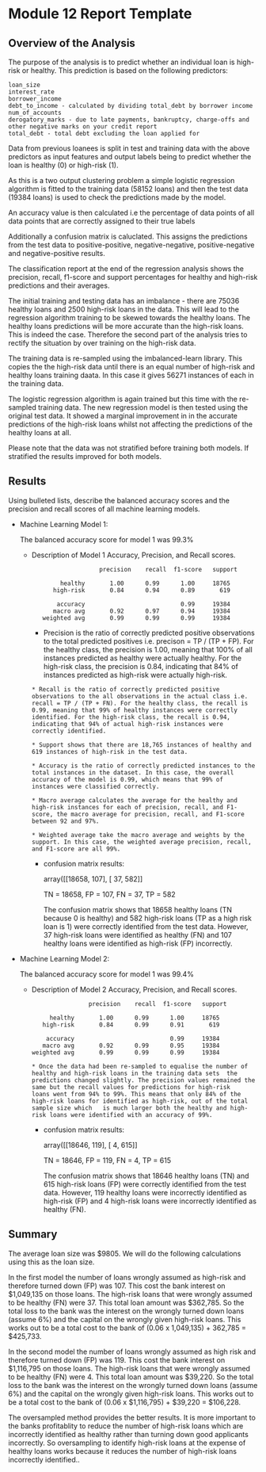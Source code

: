 # Module 12 Report Template

## Overview of the Analysis

The purpose of the analysis is to predict whether an individual loan is high-risk or healthy. This prediction is based on the following predictors:

    loan_size
    interest_rate
    borrower_income
    debt_to_income - calculated by dividing total_debt by borrower income
    num_of_accounts 
    derogatory_marks - due to late payments, bankruptcy, charge-offs and other negative marks on your credit report
    total_debt - total debt excluding the loan applied for

Data from previous loanees is split in test and training data with the above predictors as input features and output labels being to predict whether the loan is healthy (0) or high-risk (1).

As this is a two output clustering problem a simple logistic regression algorithm is fitted to the training data (58152 loans) and then the test data (19384 loans) is used to check the predictions made by the model.

An accuracy value is then calculated i.e the percentage of data points of all data points that are correctly assigned to their true labels 

Additionally a confusion matrix is caluclated. This assigns the predictions from the test data to positive-positive, negative-negative, positive-negative and negative-positive results.

The classification report at the end of the regression analysis shows the precision, recall, f1-score and support percentages for healthy and high-risk predictions and their averages.

The initial training and testing data has an imbalance - there are 75036 healthy loans and 2500 high-risk loans in the data. This will lead to the regression algorithm training to be skewed towards the healthy loans. The healthy loans predictions will be more accurate than the high-risk loans. This is indeed the case. Therefore the second part of the analysis tries to rectify the situation by over training on the high-risk data.

The training data is re-sampled using the imbalanced-learn library. This copies the the high-risk data until there is an equal number of high-risk and healthy loans training daata. In this case it gives 56271 instances of each in the training data.

The logistic regression algorithm is again trained but this time with the re-sampled training data. The new regression model is then tested using the original test data. It showed a marginal improvement in in the accurate predictions of the high-risk loans whilst not affecting the predictions of the healthy loans at all. 

Please note that the data was not stratified before training both models. If stratified the results improved for both models.



## Results

Using bulleted lists, describe the balanced accuracy scores and the precision and recall scores of all machine learning models.

* Machine Learning Model 1:

  The balanced accuracy score for model 1 was 99.3%
    
  * Description of Model 1 Accuracy, Precision, and Recall scores.
  
                           precision    recall  f1-score   support

                healthy       1.00      0.99      1.00     18765
              high-risk       0.84      0.94      0.89       619

               accuracy                           0.99     19384
              macro avg       0.92      0.97      0.94     19384
           weighted avg       0.99      0.99      0.99     19384  

       * Precision is the ratio of correctly predicted positive observations to the total predicted positives i.e. precison = TP / (TP + FP). For the healthy class, the precision is 1.00, meaning that 100% of all instances predicted as healthy were actually healthy. For the high-risk class, the precision is 0.84, indicating that 84% of instances predicted as high-risk were actually high-risk.

        * Recall is the ratio of correctly predicted positive observations to the all observations in the actual class i.e. recall = TP / (TP + FN). For the healthy class, the recall is 0.99, meaning that 99% of healthy instances were correctly identified. For the high-risk class, the recall is 0.94, indicating that 94% of actual high-risk instances were correctly identified.

        * Support shows that there are 18,765 instances of healthy and 619 instances of high-risk in the test data.

        * Accuracy is the ratio of correctly predicted instances to the total instances in the dataset. In this case, the overall accuracy of the model is 0.99, which means that 99% of instances were classified correctly.

        * Macro average calculates the average for the healthy and high-risk instances for each of precision, recall, and F1-score, the macro average for precision, recall, and F1-score between 92 and 97%.

        * Weighted average take the macro average and weights by the support. In this case, the weighted average precision, recall, and F1-score are all 99%.

    * confusion matrix results:

        array([[18658,   107],
               [   37,   582]]
    
        TN = 18658, FP = 107, FN = 37, TP = 582
           
        The confusion matrix shows that 18658 healthy loans (TN because 0 is healthy) and 582 high-risk loans (TP as a high risk loan is 1) were correctly identified  from the test data. However, 37 high-risk loans were identified as healthy (FN) and 107 healthy loans were identified as high-risk (FP) incorrectly.           


* Machine Learning Model 2:

    The balanced accuracy score for model 1 was 99.4%

  * Description of Model 2 Accuracy, Precision, and Recall scores.

                        precision    recall  f1-score   support

             healthy       1.00      0.99      1.00     18765
           high-risk       0.84      0.99      0.91       619

            accuracy                           0.99     19384
           macro avg       0.92      0.99      0.95     19384
        weighted avg       0.99      0.99      0.99     19384
        
        * Once the data had been re-sampled to equalise the number of healthy and high-risk loans in the training data sets  the predictions changed slightly. The precision values remained the same but the recall values for predictions for high-risk   loans went from 94% to 99%. This means that only 84% of the high-risk loans for identified as high-risk, out of the total sample size which   is much larger both the healthy and high-risk loans were identified with an accuracy of 99%.

    * confusion matrix results:

        array([[18646,   119],
               [    4,   615]]
           
        TN = 18646, FP = 119, FN = 4, TP = 615
  
        The confusion matrix shows that 18646 healthy loans (TN) and 615 high-risk loans (FP) were correctly identified from the test data. However, 119 healthy loans were incorrectly identified as high-risk (FP) and 4 high-risk loans were incorrectly identified as healthy (FN).           


## Summary

The average loan size was $9805. We will do the following calculations using this as the loan size.

In the first model the number of loans wrongly assumed as high-risk and therefore turned down (FP) was 107. This cost the bank interest on $1,049,135 on those loans. The high-risk loans that were wrongly assumed to be healthy (FN) were 37. This total loan amount was $362,785. So the total loss to the bank was the interest on the wrongly turned down loans (assume 6%) and the capital on the wrongly given high-risk loans. This works out to be a total cost to the bank of (0.06 x 1,049,135) + 362,785 = $425,733.

In the second model the number of loans wrongly assumed as high risk and therefore turned down (FP) was 119. This cost the bank   interest on $1,116,795 on those loans. The high-risk loans that were wrongly assumed to be healthy (FN) were 4. This total loan amount   was  $39,220. So the total loss to the bank was the interest on the wrongly turned down loans (assume 6%) and the capital on the   wrongly given high-risk loans. This works out to be a total cost to the bank of (0.06 x $1,116,795) + $39,220 = $106,228.

The oversampled method provides the better results. It is more important to the banks profitablity to reduce the number of  high-risk loans which are incorrectly identified as healthy rather than turning down good applicants incorrectly. So oversampling to identify high-risk loans at the expense of healthy loans works because it reduces the number of high-risk loans incorrectly identified.. 
